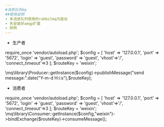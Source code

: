 ```yaml
---
#消息队列mq
##使用说明
- 本消息队列使用的rabbitmq为驱动
- 先安装好amqp扩展
- 样例 
---
```

- 生产者

require_once 'vendor/autoload.php';
$config = [
    'host' => '127.0.0.1',
    'port' => '5672',
    'login' => 'guest',
    'password' => 'guest',
    'vhost'=>'/',
    'connect_timeout'=>3
];
$routeKey = 'weixin';

\mq\library\Producer::getInstance($config)->publishMessage("send message:".date("Y-m-d H:i:s"),$routeKey);

- 消费者

require_once 'vendor/autoload.php';
$config = [
    'host' => '127.0.0.1',
    'port' => '5672',
    'login' => 'guest',
    'password' => 'guest',
    'vhost'=>'/',
    'connect_timeout'=>3
];
$routeKey = 'weixin';
\mq\library\Consumer::getInstance($config,"weixin")->bindExchange($routeKey)->consumeMessage();

